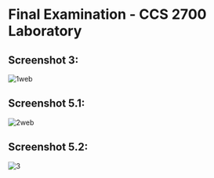 # Final Examination - CCS 2700 Laboratory

## Screenshot 3:
![1web](https://github.com/ralph09876/2700-finals/assets/130465196/aacfcbb2-4db2-414a-ba6a-7d1fa5571bb3)

## Screenshot 5.1:
![2web](https://github.com/ralph09876/2700-finals/assets/130465196/7245a64e-4c67-48a3-bde0-eb1a1dc18e48)

## Screenshot 5.2:
![3](https://github.com/ralph09876/2700-finals/assets/130465196/8566fe45-692a-4e9d-b3ff-9e3785bbf987)
